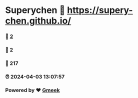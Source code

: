 # Superychen :link: https://supery-chen.github.io/ 
### :page_facing_up: [2](https://supery-chen.github.io//tag.html) 
### :speech_balloon: 2 
### :hibiscus: 217 
### :alarm_clock: 2024-04-03 13:07:57 
### Powered by :heart: [Gmeek](https://github.com/Meekdai/Gmeek)
